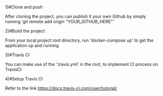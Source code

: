 
1)#Clone and push

After cloning the project, you can publish it your own Github by simply running
'git remote add origin "YOUR_GITHUB_HERE"'

2)#Build the project

From your local project root directory, run 'docker-compose up' to get the application up and running

3)#Travis CI

You can make use of the '.travis.yml' in the root, to implement CI process on TravisCI

4)#Setup Travis CI

Refer to the link https://docs.travis-ci.com/user/tutorial/
